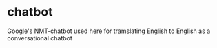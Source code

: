 # chatbot
 
Google's NMT-chatbot used here for tramslating English to English as a conversational chatbot

